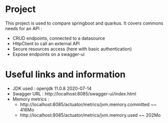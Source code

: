 # Project #

This project is used to compare springboot and quarkus. It covers commons needs for an API : 
- CRUD endpoints, connected to a datasource
- HttpClient to call an external API  
- Secure resources access (here with basic authentication)
- Expose endpoints on a swagger-ui

# Useful links and information #

- JDK used : openjdk 11.0.8 2020-07-14
- Swagger URL : http://localhost:8085/swagger-ui/index.html
- Memory metrics :
    - http://localhost:8085/actuator/metrics/jvm.memory.committed ~~ 416Mo
    - http://localhost:8085/actuator/metrics/jvm.memory.used ~~ 202Mo